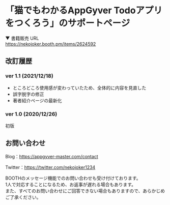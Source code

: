 # 「猫でもわかるAppGyver Todoアプリをつくろう」のサポートページ

▼ 書籍販売 URL  
https://nekojoker.booth.pm/items/2624592

## 改訂履歴

### ver 1.1 (2021/12/18)

- ところどころ使用感が変わっていたため、全体的に内容を見直した
- 誤字脱字の修正
- 著者紹介ページの最新化

### ver 1.0 (2020/12/26)

初版

## お問い合わせ

Blog：https://appgyver-master.com/contact

Twitter：https://twitter.com/nekojoker1234

BOOTHのメッセージ機能でのお問い合わせも受け付けております。  
1人で対応することになるため、お返事が遅れる場合もあります。  
また、すべてのお問い合わせにご回答できない場合もありますので、あらかじめご了承ください。  
